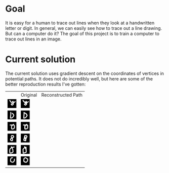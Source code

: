 # Goal

It is easy for a human to trace out lines when they look at a handwritten letter or digit. In general, we can easily see how to trace out a line drawing. But can a computer do it? The goal of this project is to train a computer to trace out lines in an image.

# Current solution

The current solution uses gradient descent on the coordinates of vertices in potential paths. It does not do incredibly well, but here are some of the better reproduction results I've gotten:

<table>
  <th>
    <td>Original</td>
    <td>Reconstructed Path</td>
  </th>
  <tr>
    <td><img src="results/0_orig.png"></td>
    <td><img src="results/0_repro.png"></td>
  </tr>
  <tr>
    <td><img src="results/1_orig.png"></td>
    <td><img src="results/1_repro.png"></td>
  </tr>
  <tr>
    <td><img src="results/2_orig.png"></td>
    <td><img src="results/2_repro.png"></td>
  </tr>
  <tr>
    <td><img src="results/3_orig.png"></td>
    <td><img src="results/3_repro.png"></td>
  </tr>
  <tr>
    <td><img src="results/4_orig.png"></td>
    <td><img src="results/4_repro.png"></td>
  </tr>
  <tr>
    <td><img src="results/5_orig.png"></td>
    <td><img src="results/5_repro.png"></td>
  </tr>
</table>

